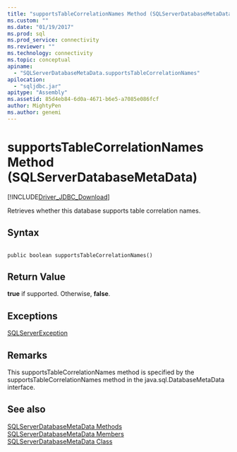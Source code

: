 ```yaml
---
title: "supportsTableCorrelationNames Method (SQLServerDatabaseMetaData) | Microsoft Docs"
ms.custom: ""
ms.date: "01/19/2017"
ms.prod: sql
ms.prod_service: connectivity
ms.reviewer: ""
ms.technology: connectivity
ms.topic: conceptual
apiname: 
  - "SQLServerDatabaseMetaData.supportsTableCorrelationNames"
apilocation: 
  - "sqljdbc.jar"
apitype: "Assembly"
ms.assetid: 85d4eb84-6d0a-4671-b6e5-a7085e086fcf
author: MightyPen
ms.author: genemi
---
```

# supportsTableCorrelationNames Method (SQLServerDatabaseMetaData)
[!INCLUDE[Driver_JDBC_Download](../../../includes/driver_jdbc_download.md)]

  Retrieves whether this database supports table correlation names.  
  
## Syntax  
  
```  
  
public boolean supportsTableCorrelationNames()  
```  
  
## Return Value  
 **true** if supported. Otherwise, **false**.  
  
## Exceptions  
 [SQLServerException](../../../connect/jdbc/reference/sqlserverexception-class.md)  
  
## Remarks  
 This supportsTableCorrelationNames method is specified by the supportsTableCorrelationNames method in the java.sql.DatabaseMetaData interface.  
  
## See also  
 [SQLServerDatabaseMetaData Methods](../../../connect/jdbc/reference/sqlserverdatabasemetadata-methods.md)   
 [SQLServerDatabaseMetaData Members](../../../connect/jdbc/reference/sqlserverdatabasemetadata-members.md)   
 [SQLServerDatabaseMetaData Class](../../../connect/jdbc/reference/sqlserverdatabasemetadata-class.md)  
  
  
